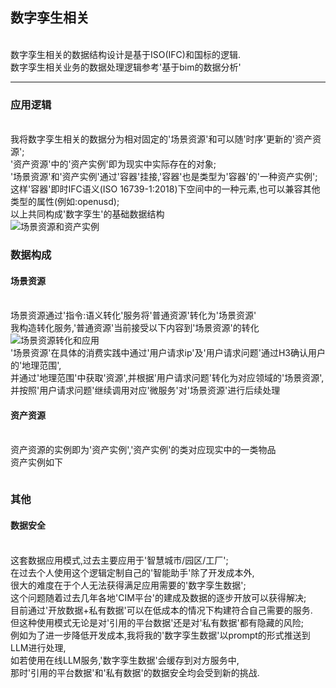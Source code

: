 ## 数字孪生相关

<br>数字孪生相关的数据结构设计是基于ISO(IFC)和国标的逻辑.
<br>数字孪生相关业务的数据处理逻辑参考'基于bim的数据分析'

----------
### 应用逻辑
<br>我将数字孪生相关的数据分为相对固定的'场景资源'和可以随'时序'更新的'资产资源';
<br>'资产资源'中的'资产实例'即为现实中实际存在的对象;
<br>'场景资源'和'资产实例'通过'容器'挂接,'容器'也是类型为'容器'的'一种资产实例';
<br>这样'容器'即时IFC语义(ISO 16739-1:2018)下空间中的一种元素,也可以兼容其他类型的属性(例如:openusd);
<br>以上共同构成'数字孪生'的基础数据结构<br>
![场景资源和资产实例](./image/digital_twin_correlation_pic1.png )
### 数据构成
#### 场景资源
<br>场景资源通过'指令:语义转化'服务将'普通资源'转化为'场景资源'
<br>我构造转化服务,'普通资源'当前接受以下内容到'场景资源'的转化<br>
![场景资源转化和应用](./image/digital_twin_correlation_pic2.png )
<br>'场景资源'在具体的消费实践中通过'用户请求ip'及'用户请求问题'通过H3确认用户的'地理范围',
<br>并通过'地理范围'中获取'资源',并根据'用户请求问题'转化为对应领域的'场景资源',
<br>并按照'用户请求问题'继续调用对应'微服务'对'场景资源'进行后续处理
#### 资产资源
<br>资产资源的实例即为'资产实例','资产实例'的类对应现实中的一类物品
<br>资产实例如下
```
```
### 其他
#### 数据安全
<br>这套数据应用模式,过去主要应用于'智慧城市/园区/工厂';
<br>在过去个人使用这个逻辑定制自己的'智能助手'除了开发成本外,
<br>很大的难度在于个人无法获得满足应用需要的'数字孪生数据';
<br>这个问题随着过去几年各地'CIM平台'的建成及数据的逐步开放可以获得解决;
<br>目前通过'开放数据+私有数据'可以在低成本的情况下构建符合自己需要的服务.
<br>但这种使用模式无论是对'引用的平台数据'还是对'私有数据'都有隐藏的风险;
<br>例如为了进一步降低开发成本,我将我的'数字孪生数据'以prompt的形式推送到LLM进行处理,
<br>如若使用在线LLM服务,'数字孪生数据'会缓存到对方服务中,
<br>那时'引用的平台数据'和'私有数据'的数据安全均会受到新的挑战.